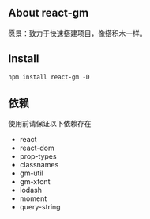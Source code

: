## About react-gm

愿景：致力于快速搭建项目，像搭积木一样。

## Install

`npm install react-gm -D`

## 依赖

使用前请保证以下依赖存在
- react 
- react-dom
- prop-types
- classnames
- gm-util
- gm-xfont
- lodash
- moment
- query-string
